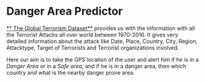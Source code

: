 # Danger Area Predictor

[** The Global Terrorism Dataset**](https://www.kaggle.com/START-UMD/gtd) provides us with the information with all the Terrorist Attacks all over world between 1970-2016. It gives very detailed information about the attack like Date, Place, Country, City, Region, Attacktype, Target of Terrorists and Terrorist organizations involved.

Here our aim is to take the GPS location of the user and alert him if he is in a *Danger Area* or in a *Safe area*, and if he is in a danger area, then which country and what is the nearby danger prone area.
